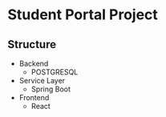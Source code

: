 # Student Portal Project

## Structure
* Backend
  * POSTGRESQL
* Service Layer
  * Spring Boot
* Frontend
  * React